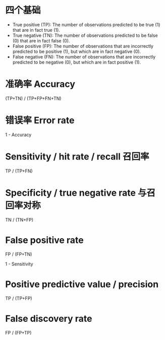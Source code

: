 # 四个基础
- True positive (TP): The number of observations predicted to be true (1) that are
in fact true (1).
- True negative (TN): The number of observations predicted to be false (0) that
are in fact false (0).
- False positive (FP): The number of observations that are incorrectly
predicted to be positive (1), but which are in fact negative (0).
- False negative (FN): The number of observations that are incorrectly
predicted to be negative (0), but which are in fact positive (1).

# 准确率 Accuracy
(TP+TN) / (TP+FP+FN+TN)

# 错误率 Error rate
1 - Accuracy

# Sensitivity / hit rate  / recall 召回率
TP / (TP+FN)

# Specificity / true negative rate 与召回率对称
TN / (TN+FP)

# False positive rate
FP / (FP+TN)

1 -  Sensitivity

# Positive predictive value / precision
TP / (TP+FP)

# False discovery rate
FP / (FP+TP)
